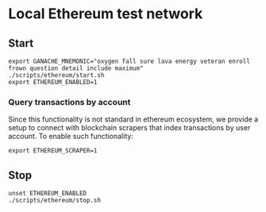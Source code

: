# Local Ethereum test network

## Start

```
export GANACHE_MNEMONIC="oxygen fall sure lava energy veteran enroll frown question detail include maximum"
./scripts/ethereum/start.sh
export ETHEREUM_ENABLED=1
```

### Query transactions by account
Since this functionality is not standard in ethereum ecosystem, we provide a setup to connect with blockchain scrapers that index transactions by user account. To enable such functionality:
```
export ETHEREUM_SCRAPER=1
```

## Stop

```
unset ETHEREUM_ENABLED
./scripts/ethereum/stop.sh
```
